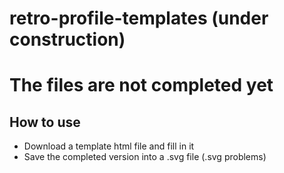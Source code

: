 # retro-profile-templates (under construction)
# The files are not completed yet
## How to use
- Download a template html file and fill in it
- Save the completed version into a .svg file
(.svg problems)
